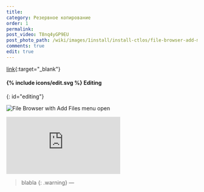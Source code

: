 ```yaml
---
title:
category: Резервное копирование
order: 1
permalink:
post_video: T8nq4yGP9EU
post_photo_path: /wiki/images/1install/install-ctlos/file-browser-add-menu.png
comments: true
edit: true
---
```



[link](url){:target="_blank"}

#### {% include icons/edit.svg %} Editing
{: id="editing"}

![File Browser with Add Files menu open](/wiki/images/overview/file-browser-add-menu.png)

<div class="embed-responsive embed-responsive-16by9">
	<iframe src="https://www.youtube.com/embed/xaaAoakklfQ" frameborder="0" allow="accelerometer; autoplay; encrypted-media; gyroscope; picture-in-picture" allowfullscreen></iframe>
</div>

> blabla
{: .warning}
—